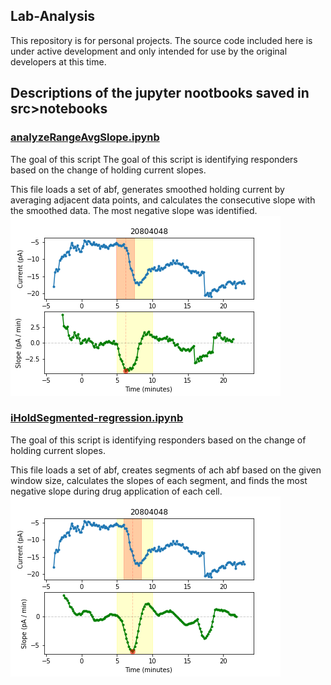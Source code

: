 ## Lab-Analysis
This repository is for personal projects. The source code included here is under active development and only intended for use by the original developers at this time.

## Descriptions of the jupyter nootbooks saved in src>notebooks
### [analyzeRangeAvgSlope.ipynb](/notebooks/analyzeRangeAvgSlope.ipynb)
The goal of this script The goal of this script is identifying responders based on the change of holding current slopes.

This file loads a set of abf, generates smoothed holding current by averaging adjacent data points, and calculates the consecutive slope with the smoothed data. The most negative slope was identified.
![](/doc/examples/rangeAvgSlope.png)

### [iHoldSegmented-regression.ipynb](/notebooks/iHoldSegmented-regression.ipynb)
The goal of this script is identifying responders based on the change of holding current slopes.

This file loads a set of abf, creates segments of ach abf based on the given window size, calculates the slopes of each segment, and finds the most negative slope during drug application of each cell. 
![](/doc/examples/Segmented-regression.png)


